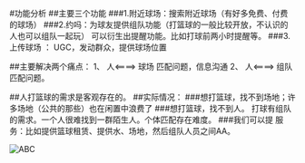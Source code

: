 #功能分析
##主要三个功能
###1.附近球场：搜索附近球场（有好多免费、付费的球场）
###2.约吗：为球友提供组队功能（打篮球的一般比较开放，不认识的人也可以组队一起玩）
        可以衍生出提醒功能。比如打球前两小时提醒等。
###3.上传球场 ： UGC，发动群众，提供球场位置


##主要解决两个痛点：
          1、 人<====> 球场 匹配问题，信息沟通
          2、 人<====> 组队 匹配问题。
               
##人打篮球的需求是客观存在的。
##实际情况： 
        ###想打篮球，找不到场地；许多场地（公共的那些）也在闲置中浪费了
        ###想打篮球，找不到人。  打球有组队的需求。一个人很难找到一群陌生人。个体匹配存在难度。 
        ###我们可以提 服务：比如提供篮球租赁、提供水、场地，然后组队人员之间AA。

![ABC](https://github.com/geekstartup42/basketballFun/blob/master/WechatIMG401.jpeg)
